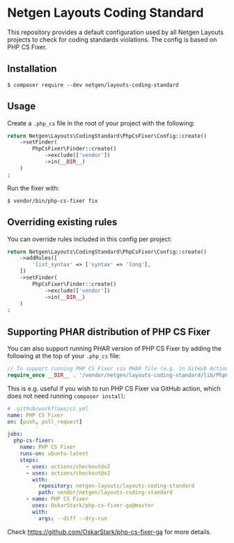 # Netgen Layouts Coding Standard

This repository provides a default configuration used by all Netgen Layouts
projects to check for coding standards violations. The config is based on
PHP CS Fixer.

## Installation

```shell script
$ composer require --dev netgen/layouts-coding-standard
```

## Usage

Create a `.php_cs` file in the root of your project with the following:

```php
return Netgen\Layouts\CodingStandard\PhpCsFixer\Config::create()
    ->setFinder(
        PhpCsFixer\Finder::create()
            ->exclude(['vendor'])
            ->in(__DIR__)
    )
;
```

Run the fixer with:

```shell script
$ vendor/bin/php-cs-fixer fix
```

## Overriding existing rules

You can override rules included in this config per project:

```php
return Netgen\Layouts\CodingStandard\PhpCsFixer\Config::create()
    ->addRules([
        'list_syntax' => ['syntax' => 'long'],
    ])
    ->setFinder(
        PhpCsFixer\Finder::create()
            ->exclude(['vendor'])
            ->in(__DIR__)
    )
;
```

## Supporting PHAR distribution of PHP CS Fixer

You can also support running PHAR version of PHP CS Fixer by adding the
following at the top of your `.php_cs` file:

```php
// To support running PHP CS Fixer via PHAR file (e.g. in GitHub Actions)
require_once __DIR__ . '/vendor/netgen/layouts-coding-standard/lib/PhpCsFixer/Config.php';
```

This is e.g. useful if you wish to run PHP CS Fixer via GitHub action, which
does not need running `composer install`:

```yaml
# .github/workflows/ci.yml
name: PHP CS Fixer
on: [push, pull_request]

jobs:
  php-cs-fixer:
    name: PHP CS Fixer
    runs-on: ubuntu-latest
    steps:
      - uses: actions/checkout@v2
      - uses: actions/checkout@v2
        with:
          repository: netgen-layouts/layouts-coding-standard
          path: vendor/netgen/layouts-coding-standard
      - name: PHP CS Fixer
        uses: OskarStark/php-cs-fixer-ga@master
        with:
          args: --diff --dry-run
```

Check https://github.com/OskarStark/php-cs-fixer-ga for more details.
